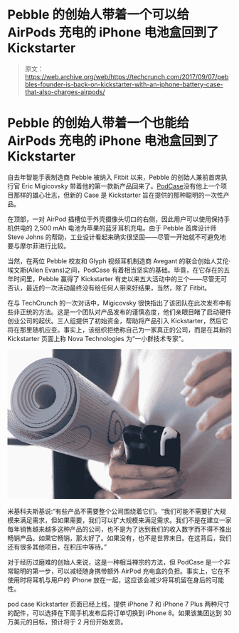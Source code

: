 # Pebble 的创始人带着一个可以给 AirPods 充电的 iPhone 电池盒回到了 Kickstarter

> 原文：<https://web.archive.org/web/https://techcrunch.com/2017/09/07/pebbles-founder-is-back-on-kickstarter-with-an-iphone-battery-case-that-also-charges-airpods/>

# Pebble 的创始人带着一个也能给 AirPods 充电的 iPhone 电池盒回到了 Kickstarter

自去年智能手表制造商 Pebble 被纳入 Fitbit 以来，Pebble 的创始人兼前首席执行官 Eric Migicovsky 带着他的第一款新产品回来了。[PodCase](https://web.archive.org/web/20230223153838/https://www.kickstarter.com/projects/581404323/podcase-battery-case-for-your-iphone-and-airpods)没有他上一个项目那样的雄心壮志，但新的 Case 是 Kickstarter 旨在提供的那种聪明的一次性产品。

在顶部，一对 AirPod 插槽位于外壳摄像头切口的右侧，因此用户可以使用保持手机供电的 2,500 mAh 电池为苹果的蓝牙耳机充电。由于 Pebble 首席设计师 Steve Johns 的帮助，工业设计看起来确实很坚固——尽管一开始就不可避免地要与摩尔菲进行比较。

当然，在两位 Pebble 校友和 Glyph 视频耳机制造商 Avegant 的联合创始人艾伦·埃文斯(Allen Evans)之间，PodCase 有着相当坚实的基础。毕竟，在它存在的五年时间里，Pebble 赢得了 Kickstarter 有史以来五大活动中的三个——尽管无可否认，最近的一次活动最终没有给任何人带来好结果，当然，除了 Fitbit。

在与 TechCrunch 的一次对话中，Migicovsky 很快指出了该团队在此次发布中有些非正统的方法。这是一个团队对产品发布的谨慎态度，他们亲眼目睹了启动硬件创业公司的起伏。三人组提供了初始资金，帮助将产品引入 Kickstarter，然后它将在那里随机应变。事实上，该组织拒绝称自己为一家真正的公司，而是在其新的 Kickstarter 页面上称 Nova Technologies 为“一小群技术专家”。

![](img/b22967d1f4d759faab0a311751348e7e.png)

米基科夫斯基说:“有些产品不需要整个公司围绕着它们。“我们可能不需要扩大规模来满足需求，但如果需要，我们可以扩大规模来满足需求。我们不是在建立一家每年销售越来越多这种产品的公司，也不是为了达到我们的收入数字而不得不推出畅销产品。如果它畅销，那太好了。如果没有，也不是世界末日。在这背后，我们还有很多其他项目，在积压中等待。”

对于经历过磨难的创始人来说，这是一种相当禅宗的方法，但 PodCase 是一个非常聪明的第一步，可以减轻随身携带额外 AirPod 充电盒的负担。事实上，它在不使用时将耳机与用户的 iPhone 放在一起，这应该会减少将耳机留在身后的可能性。

pod case Kickstarter 页面已经上线，提供 iPhone 7 和 iPhone 7 Plus 两种尺寸的配件，可以选择在下周手机发布后将订单切换到 iPhone 8。如果该集团达到 30 万美元的目标，预计将于 2 月份开始发货。